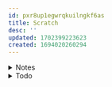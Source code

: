 ```yaml
---
id: pxr8up1egwrqkuilngkf6as
title: Scratch
desc: ''
updated: 1702399223623
created: 1694020260294
---
```


<!-- start of 'notes' section -->
<details>
    <summary>Notes</summary>

#
```mermaid
graph TD;
    guide --> overview
        overview --> 
        key-components
        overview --> 
        structure-of-document
        overview --> 
        role-in-web-dev
        overview -->
        web-dev-ecosystem
        overview -->
        seo-and-accessibility
        overview -->
        evolution-with-HTML5
        overview -->
        summary
```


---
</details>
<!-- end of 'notes' section -->



<!-- start of 'todo' section -->
<details>
    <summary>Todo</summary>

#
1. [x] 08.md
    1. [x] add
    1. [x] modify
    1. [x] commit
1. [x] git push
1. [x] root.md
    1. [x] modify
    1. [x] commit
1. [x] git push
1. [ ] learn html
    1. [x] overview.md
        1. [x] add
        1. [x] modify
    1. [x] .key-components.md
        1. [x] add
        1. [x] modify
    1. [x] .structure-of-document.md
        1. [x] add
        1. [x] modify
    1. [x] .role-in-web-dev.md
        1. [x] add
        1. [x] modify
    1. [x] .web-dev-ecosystem.md
        1. [x] add
        1. [x] modify
    1. [x] .seo-and-accessibility.md
        1. [x] add
        1. [x] modify
    1. [x] .evolution-with-HTML5.md
        1. [x] add
        1. [x] modify
    1. [x] .summary.md
        1. [x] add
        1. [x] modify
    1. [x] commit
    1. [x] push
    1. [x] .key-components.md
        1. [x] modify
        1. [x] commit
    1. [x] .structure-of-document.md
        1. [x] modify
        1. [x] commit
    1. [ ] guide.md and root.md
        1. [x] modify
        1. [ ] commit
    1. [ ] git push 
    1. [ ] structure.md?
    
---
</details>
<!-- end of 'todo' section -->